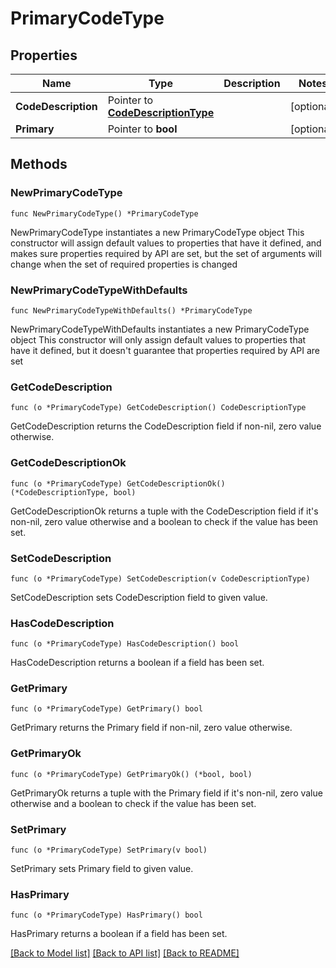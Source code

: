 # PrimaryCodeType

## Properties

Name | Type | Description | Notes
------------ | ------------- | ------------- | -------------
**CodeDescription** | Pointer to [**CodeDescriptionType**](CodeDescriptionType.md) |  | [optional] 
**Primary** | Pointer to **bool** |  | [optional] 

## Methods

### NewPrimaryCodeType

`func NewPrimaryCodeType() *PrimaryCodeType`

NewPrimaryCodeType instantiates a new PrimaryCodeType object
This constructor will assign default values to properties that have it defined,
and makes sure properties required by API are set, but the set of arguments
will change when the set of required properties is changed

### NewPrimaryCodeTypeWithDefaults

`func NewPrimaryCodeTypeWithDefaults() *PrimaryCodeType`

NewPrimaryCodeTypeWithDefaults instantiates a new PrimaryCodeType object
This constructor will only assign default values to properties that have it defined,
but it doesn't guarantee that properties required by API are set

### GetCodeDescription

`func (o *PrimaryCodeType) GetCodeDescription() CodeDescriptionType`

GetCodeDescription returns the CodeDescription field if non-nil, zero value otherwise.

### GetCodeDescriptionOk

`func (o *PrimaryCodeType) GetCodeDescriptionOk() (*CodeDescriptionType, bool)`

GetCodeDescriptionOk returns a tuple with the CodeDescription field if it's non-nil, zero value otherwise
and a boolean to check if the value has been set.

### SetCodeDescription

`func (o *PrimaryCodeType) SetCodeDescription(v CodeDescriptionType)`

SetCodeDescription sets CodeDescription field to given value.

### HasCodeDescription

`func (o *PrimaryCodeType) HasCodeDescription() bool`

HasCodeDescription returns a boolean if a field has been set.

### GetPrimary

`func (o *PrimaryCodeType) GetPrimary() bool`

GetPrimary returns the Primary field if non-nil, zero value otherwise.

### GetPrimaryOk

`func (o *PrimaryCodeType) GetPrimaryOk() (*bool, bool)`

GetPrimaryOk returns a tuple with the Primary field if it's non-nil, zero value otherwise
and a boolean to check if the value has been set.

### SetPrimary

`func (o *PrimaryCodeType) SetPrimary(v bool)`

SetPrimary sets Primary field to given value.

### HasPrimary

`func (o *PrimaryCodeType) HasPrimary() bool`

HasPrimary returns a boolean if a field has been set.


[[Back to Model list]](../README.md#documentation-for-models) [[Back to API list]](../README.md#documentation-for-api-endpoints) [[Back to README]](../README.md)



